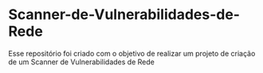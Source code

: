# Scanner-de-Vulnerabilidades-de-Rede
Esse repositório foi criado com o objetivo de realizar um projeto de criação de um Scanner de Vulnerabilidades de Rede
